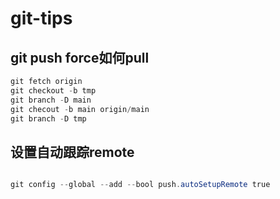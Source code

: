 # git-tips

## git push force如何pull

```powershell
git fetch origin
git checkout -b tmp
git branch -D main
git checout -b main origin/main
git branch -D tmp
```

## 设置自动跟踪remote

```powershell

git config --global --add --bool push.autoSetupRemote true

```
